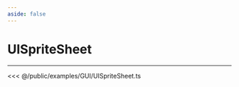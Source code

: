 ```yaml
---
aside: false
---
```


# UISpriteSheet
---
<Demo src="/examples/GUI/UISpriteSheet.ts" :code="false" :height="700"></Demo>

<<< @/public/examples/GUI/UISpriteSheet.ts